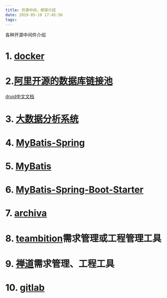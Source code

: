 ```yaml
---
title: 开源中间，框架介绍
date: 2019-05-10 17:45:56
tags:
---
```

各种开源中间件介绍
<!-- more -->
# 1. [docker](https://docs.docker.com/)

# 2.[阿里开源的数据库链接池](https://github.com/alibaba/druid)
[druid中文文档](https://github.com/alibaba/druid/wiki/%E5%B8%B8%E8%A7%81%E9%97%AE%E9%A2%98)

# 3. [大数据分析系统](https://druid.apache.org/)

# 4. [MyBatis-Spring](http://www.mybatis.org/spring/zh/index.html)

# 5. [MyBatis](http://www.mybatis.org/mybatis-3/zh/index.html)

# 6. [MyBatis-Spring-Boot-Starter](http://www.mybatis.org/spring-boot-starter/mybatis-spring-boot-autoconfigure/)

# 7. [archiva](https://archiva.apache.org/docs/2.2.4/quick-start.html "maven仓库")

# 8. [teambition](https://www.teambition.com)需求管理或工程管理工具

# 9. [禅道](https://www.zentao.net/)需求管理、工程工具

# 10. [gitlab](https://about.gitlab.com/install/)